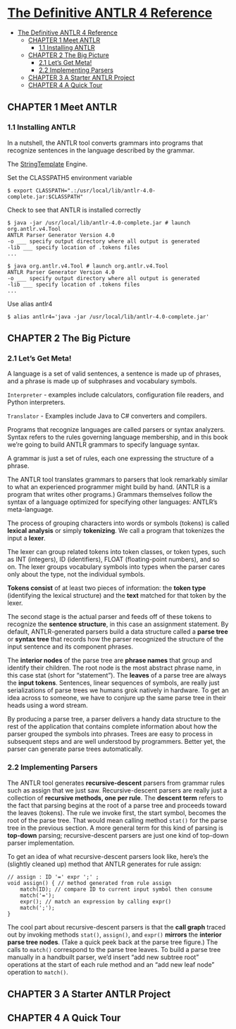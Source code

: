 # [The Definitive ANTLR 4 Reference](https://pragprog.com/titles/tpantlr2/the-definitive-antlr-4-reference/)

- [The Definitive ANTLR 4 Reference](#the-definitive-antlr-4-reference)
  - [CHAPTER 1 Meet ANTLR](#chapter-1-meet-antlr)
    - [1.1 Installing ANTLR](#11-installing-antlr)
  - [CHAPTER 2 The Big Picture](#chapter-2-the-big-picture)
    - [2.1 Let’s Get Meta!](#21-lets-get-meta)
    - [2.2 Implementing Parsers](#22-implementing-parsers)
  - [CHAPTER 3 A Starter ANTLR Project](#chapter-3-a-starter-antlr-project)
  - [CHAPTER 4 A Quick Tour](#chapter-4-a-quick-tour)

## CHAPTER 1 Meet ANTLR

### 1.1 Installing ANTLR

In a nutshell, the ANTLR tool converts grammars into programs that recognize sentences in the language described by the grammar.

The [StringTemplate](https://www.stringtemplate.org/about.html) Engine.

Set the CLASSPATH5 environment variable

    $ export CLASSPATH=".:/usr/local/lib/antlr-4.0-complete.jar:$CLASSPATH"

Check to see that ANTLR is installed correctly

    $ java -jar /usr/local/lib/antlr-4.0-complete.jar # launch org.antlr.v4.Tool
    ANTLR Parser Generator Version 4.0
    -o ___ specify output directory where all output is generated
    -lib ___ specify location of .tokens files
    ...

    $ java org.antlr.v4.Tool # launch org.antlr.v4.Tool
    ANTLR Parser Generator Version 4.0
    -o ___ specify output directory where all output is generated
    -lib ___ specify location of .tokens files
    ...

Use alias antlr4

    $ alias antlr4='java -jar /usr/local/lib/antlr-4.0-complete.jar'

## CHAPTER 2 The Big Picture

### 2.1 Let’s Get Meta!

A language is a set of valid sentences, a sentence is made up of phrases, and a phrase is made up of subphrases and vocabulary symbols.

`Interpreter` - examples include calculators, configuration file readers, and Python interpreters.

`Translator` - Examples include Java to C# converters and compilers.

Programs that recognize languages are called parsers or syntax analyzers. Syntax refers to the rules governing language membership, and in this book we’re going to build ANTLR grammars to specify language syntax.

A grammar is just a set of rules, each one expressing the structure of a phrase.

The ANTLR tool translates grammars to parsers that look remarkably similar to what an experienced programmer might build by hand. (ANTLR is a program that writes other programs.) Grammars themselves follow the syntax of a language optimized for specifying other languages: ANTLR’s meta-language.

The process of grouping characters into words or symbols (tokens) is called **lexical analysis** or simply **tokenizing**. We call a program that tokenizes the input a **lexer**.

The lexer can group related tokens into token classes, or token types, such as INT (integers), ID (identifiers), FLOAT (floating-point numbers), and so on. The lexer groups vocabulary symbols into types when the parser cares only about the type, not the individual symbols.

**Tokens consist** of at least two pieces of information: the **token type** (identifying the lexical structure) and the **text** matched for that token by the lexer.

The second stage is the actual parser and feeds off of these tokens to recognize the **sentence structure**, in this case an assignment statement. By default, ANTLR-generated parsers build a data structure called a **parse tree** or **syntax tree** that records how the parser recognized the structure of the input sentence and its component phrases.

The **interior nodes** of the parse tree are **phrase names** that group and identify their children. The root node is the most abstract phrase name, in this case stat (short for “statement”). The **leaves** of a parse tree are always the **input tokens**. Sentences, linear sequences of symbols, are really just serializations of parse trees we humans grok natively in hardware. To get an idea across to someone, we have to conjure up the same parse tree in their heads using a word stream.

By producing a parse tree, a parser delivers a handy data structure to the rest of the application that contains complete information about how the parser grouped the symbols into phrases. Trees are easy to process in subsequent steps and are well understood by programmers. Better yet, the parser can generate parse trees automatically.

### 2.2 Implementing Parsers

The ANTLR tool generates **recursive-descent** parsers from grammar rules such as assign that we just saw. Recursive-descent parsers are really just a collection of **recursive methods, one per rule**. The **descent term** refers to the fact that parsing begins at the root of a parse tree and proceeds toward the leaves (tokens). The rule we invoke first, the start symbol, becomes the root of the parse tree. That would mean calling method `stat()` for the parse tree in the previous section. A more general term for this kind of parsing is **top-down** parsing; recursive-descent parsers are just one kind of top-down parser implementation.

To get an idea of what recursive-descent parsers look like, here’s the (slightly cleaned up) method that ANTLR generates for rule assign:

    // assign : ID '=' expr ';' ;
    void assign() { // method generated from rule assign
        match(ID); // compare ID to current input symbol then consume
        match('=');
        expr(); // match an expression by calling expr()
        match(';');
    }

The cool part about recursive-descent parsers is that the **call graph** traced out by invoking methods `stat()`, `assign()`, and `expr()` **mirrors** the **interior parse tree nodes**. (Take a quick peek back at the parse tree figure.) The calls to `match()` correspond to the parse tree leaves. To build a parse tree manually in a handbuilt parser, we’d insert “add new subtree root” operations at the start of each rule method and an “add new leaf node” operation to `match()`.

## CHAPTER 3 A Starter ANTLR Project

## CHAPTER 4 A Quick Tour

